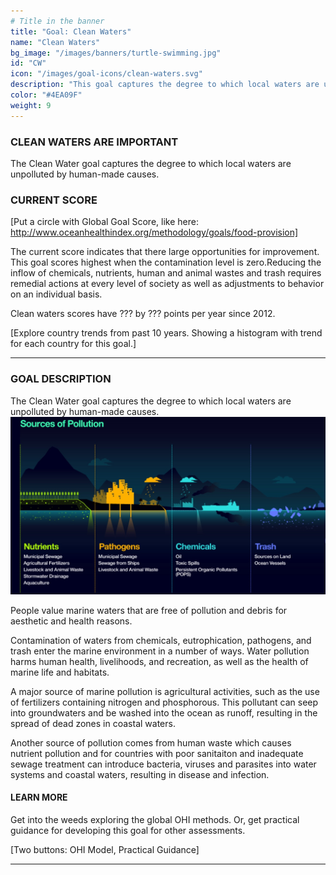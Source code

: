 ```yaml
---
# Title in the banner
title: "Goal: Clean Waters"
name: "Clean Waters"
bg_image: "/images/banners/turtle-swimming.jpg"
id: "CW"
icon: "/images/goal-icons/clean-waters.svg"
description: "This goal captures the degree to which local waters are unpolluted by natural and human-made causes. This goal scores highest when the contamination level is zero."
color: "#4EA09F"
weight: 9
---
```

### CLEAN WATERS ARE IMPORTANT
The Clean Water goal captures the degree to which local waters are unpolluted by human-made causes. 

### CURRENT SCORE

[Put a circle with Global Goal Score, like here: http://www.oceanhealthindex.org/methodology/goals/food-provision]

The current score indicates that there large opportunities for improvement. This goal scores highest when the contamination level is zero.Reducing the inflow of chemicals, nutrients, human and animal wastes and trash requires remedial actions at every level of society as well as adjustments to behavior on an individual basis.

Clean waters scores have ??? by ??? points per year since 2012.

[Explore country trends from past 10 years. Showing a histogram with trend for each country for this goal.]


----

### GOAL DESCRIPTION
The Clean Water goal captures the degree to which local waters are unpolluted by human-made causes. 
![](content/images/sources_of_pollution.jpg)

People value marine waters that are free of pollution and debris for aesthetic and health reasons. 

Contamination of waters from chemicals, eutrophication, pathogens, and trash enter the marine environment in a number of ways. Water pollution harms human health, livelihoods, and recreation, as well as the health of marine life and habitats.  

A major source of marine pollution is agricultural activities, such as the use of fertilizers containing nitrogen and phosphorous. This pollutant can seep into groundwaters and be washed into the ocean as runoff, resulting in the spread of dead zones in coastal waters.

Another source of pollution comes from human waste which causes nutrient pollution and for countries with poor sanitaiton and inadequate sewage treatment can introduce bacteria, viruses and parasites into water systems and coastal waters, resulting in disease and infection.  

#### LEARN MORE
Get into the weeds exploring the global OHI methods.  Or, get practical guidance for developing this goal for other assessments.

[Two buttons: OHI Model, Practical Guidance]

----
